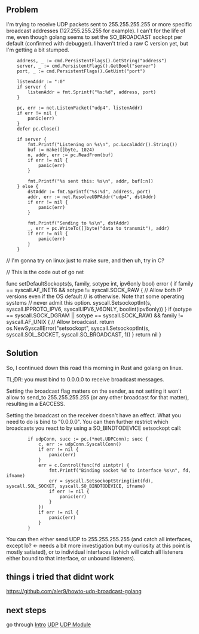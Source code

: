 ## Problem
I'm trying to receive UDP packets sent to 255.255.255.255 or more specific broadcast addresses (127.255.255.255 for example). I can't for the life of me, even though golang seems to set the SO_BROADCAST sockopt per default (confirmed with debugger). I haven't tried a raw C version yet, but I'm getting a bit stumped.

        address, _ := cmd.PersistentFlags().GetString("address")
        server, _ := cmd.PersistentFlags().GetBool("server")
        port, _ := cmd.PersistentFlags().GetUint("port")

        listenAddr := ":0"
        if server {
            listenAddr = fmt.Sprintf("%s:%d", address, port)
        }

        pc, err := net.ListenPacket("udp4", listenAddr)
        if err != nil {
            panic(err)
        }
        defer pc.Close()

        if server {
            fmt.Printf("Listening on %s\n", pc.LocalAddr().String())
            buf := make([]byte, 1024)
            n, addr, err := pc.ReadFrom(buf)
            if err != nil {
                panic(err)
            }

            fmt.Printf("%s sent this: %s\n", addr, buf[:n])
        } else {
            dstAddr := fmt.Sprintf("%s:%d", address, port)
            addr, err := net.ResolveUDPAddr("udp4", dstAddr)
            if err != nil {
                panic(err)
            }

            fmt.Printf("Sending to %s\n", dstAddr)
            _, err = pc.WriteTo([]byte("data to transmit"), addr)
            if err != nil {
                panic(err)
            }
        }

// I'm gonna try on linux just to make sure, and then uh, try in C?

// This is the code out of go net

func setDefaultSockopts(s, family, sotype int, ipv6only bool) error {
    if family == syscall.AF_INET6 && sotype != syscall.SOCK_RAW {
        // Allow both IP versions even if the OS default
        // is otherwise. Note that some operating systems
        // never admit this option.
        syscall.SetsockoptInt(s, syscall.IPPROTO_IPV6, syscall.IPV6_V6ONLY, boolint(ipv6only))
    }
    if (sotype == syscall.SOCK_DGRAM || sotype == syscall.SOCK_RAW) && family != syscall.AF_UNIX {
        // Allow broadcast.
        return os.NewSyscallError("setsockopt", syscall.SetsockoptInt(s, syscall.SOL_SOCKET, syscall.SO_BROADCAST, 1))
    }
    return nil
}

## Solution

So, I continued down this road this morning in Rust and golang on linux.

TL;DR: you must bind to 0.0.0.0 to receive broadcast messages.

Setting the broadcast flag matters on the sender, as not setting it won't allow to send_to 255.255.255.255 (or any other broadcast for that matter), resulting in a EACCESS.

Setting the broadcast on the receiver doesn't have an effect. What you need to do is bind to "0.0.0.0". You can then further restrict which broadcasts you react to by using a SO_BINDTODEVICE setsockopt call:

            if udpConn, succ := pc.(*net.UDPConn); succ {
                c, err := udpConn.SyscallConn()
                if err != nil {
                    panic(err)
                }
                err = c.Control(func(fd uintptr) {
                    fmt.Printf("Binding socket %d to interface %s\n", fd, ifname)
                    err = syscall.SetsockoptString(int(fd), syscall.SOL_SOCKET, syscall.SO_BINDTODEVICE, ifname)
                    if err != nil {
                        panic(err)
                    }
                })
                if err != nil {
                    panic(err)
                }
            }
You can then either send UDP to 255.255.255.255 (and catch all interfaces, except lo? <- needs a bit more investigation but my curiosity at this point is mostly satiated), or to individual interfaces (which will catch all listeners either bound to that interface, or unbound listeners).

## things i tried that didnt work
https://github.com/aler9/howto-udp-broadcast-golang


## next steps
go through 
[Intro](http://www-net.cs.umass.edu/wireshark-labs/Wireshark_Intro_v8.0.pdf)
[UDP](http://www-net.cs.umass.edu/wireshark-labs/Wireshark_UDP_v8.0.pdf)
[UDP Module](https://github.com/holwech/UDP-module)